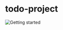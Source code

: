 # todo-project

<img src="/home/alaa/todo-project/to do list wirefrane.png" alt="Getting started" />
